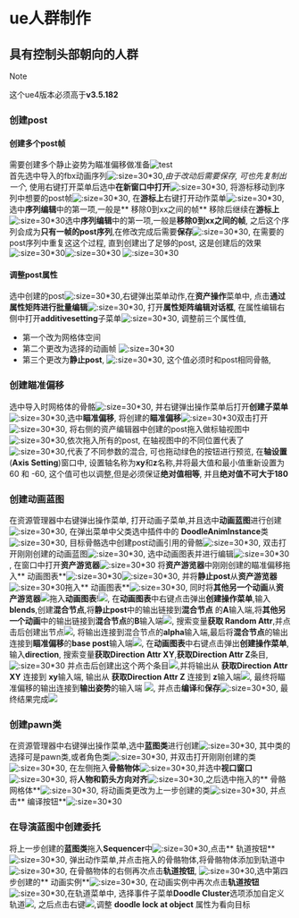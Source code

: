 # ue人群制作

## 具有控制头部朝向的人群

> [!NOTE]
> 这个ue4版本必须高于**v3.5.182**

### 创建post

#### 创建多个post帧

需要创建多个静止姿势为瞄准偏移做准备![test](image_/crowd_000.png ':size=30*30')  
首先选中导入的fbx动画序列![](image_/crowd_001.png ':size=30*30'),_由于改动后需要保存, 可也先复制出一个_,
使用右键打开菜单后选中**在新窗口中打开**![](image_/crowd_002.png ':size=30*30'),
将游标移动到序列中想要的post帧![](image_/crowd_004.png ':size=30*30'),
在**游标上**右键打开动作菜单![](image_/crowd_005.png ':size=30*30'),选中**序列编辑**中的第一项,一般是**
移除0到xx之间的帧**
移除后继续在**游标上**![](image_/crowd_007.png ':size=30*30')选中**序列编辑**中的第一项,一般是**移除0到xx之间的帧**,
之后这个序列会成为**只有一帧的post序列**,在修改完成后需要**保存**![](image_/crowd_008.png ':size=30*30'),
在需要的post序列中重复这这个过程, 直到创建出了足够的post,
这是创建后的效果![](image_/crowd_014.png ':size=30*30')![](image_/crowd_017.png ':size=30*30')
![](image_/crowd_019.png ':size=30*30')

#### 调整post属性

选中创建的post![](image_/crowd_027.png ':size=30*30'),右键弹出菜单动作,在**资产操作**菜单中,
点击**通过属性矩阵进行批量编辑**![](image_/crowd_030.png ':size=30*30'),
打开**属性矩阵编辑对话框**, 在属性编辑右侧中打开**additivesetting**子菜单![](image_/crowd_031.png ':size=30*30'),
调整前三个属性值,

- 第一个改为网格体空间
- 第二个更改为选择的动画帧
  ![](image_/crowd_035.png ':size=30*30')
- 第三个更改为**静止post**, ![](image_/crowd_036.png ':size=30*30'),
  这个值必须时和post相同骨骼,

### 创建瞄准偏移

选中导入时网格体的骨骼![](image_/crowd_047.png ':size=30*30'),
并右键弹出操作菜单后打开**创建子菜单**![](image_/crowd_048.png ':size=30*30'),选中**瞄准偏移**,
将创建的**瞄准偏移**![](image_/crowd_049.png ':size=30*30')双击打开![](image_/crowd_050.png ':size=30*30'),
将右侧的资产编辑器中创建的post拖入做标轴视图中![](image_/crowd_052.png ':size=30*30'),依次拖入所有的post,
在轴视图中的不同位置代表了![](image_/img_1.png ':size=30*30'),代表了不同参数的混合, 可也拖动绿色的按钮进行预览,
在**轴设置**(**Axis Setting**)窗口中, 设置轴名称为**xy**和**z**名称,并将最大值和最小值重新设置为 60 和 -60,
这个值可也以调整,但是必须保证**绝对值相等**, 并且**绝对值不可大于180**

### 创建动画蓝图

在资源管理器中右键弹出操作菜单, 打开动画子菜单,并且选中**动画蓝图**进行创建![](image_/crowd_066.png ':size=30*30'),
在弹出菜单中父类选中插件中的 **DoodleAnimInstance**类![](image_/crowd_067.png ':size=30*30'),
目标骨骼选中创建post动画引用的骨骼![](image_/crowd_075.png ':size=30*30'),
双击打开刚刚创建的动画蓝图![](image_/crowd_076.png ':size=30*30'),
选中动画图表并进行编辑![](image_/crowd_084.png ':size=30*30'),
在窗口中打开**资产游览器**![](image_/img.png ':size=30*30')
将**资产游览器**中刚刚创建的瞄准偏移拖入**
动画图表**![](image_/crowd_086.png ':size=30*30')![](image_/crowd_087.png ':size=30*30'),
并将**静止post**从**资产游览器**![](image_/crowd_089.png ':size=30*30')拖入**
动画图表**![](image_/crowd_090.png ':size=30*30'),
同时将**其他另一个动画**从**资产游览器**![](image_/img_6.png)拖入**动画图表**!![](image_/img_7.png),
在**动画图表**中右键点击弹出**创建操作菜单**,输入**blends**,创建**混合节点**,将**静止post**中的输出链接到**混合节点**
的**A**输入端,将**其他另一个动画**中的输出链接到**混合节点**的**B**输入端![](image_/img_8.png),
搜索变量**获取 Random Attr**,并点击后创建出节点![](image_/img_9.png),
将输出连接到混合节点的**alpha**输入端,最后将**混合节点**的输出连接到**瞄准偏移**的**base post**输入端![](image_/img_10.png),
在**动画图表**中右键点击弹出**创建操作菜单**,输入**direction**,
搜索变量**获取Direction Attr XY**,**获取Direction Attr Z**条目,![](image_/crowd_101.png ':size=30*30')
并点击后创建出这个两个条目![](image_/img_12.png),并将输出从 **获取Direction Attr XY** 连接到
**xy**输入端, 输出从 **获取Direction Attr Z** 连接到 **z**输入端![](image_/img_11.png),
最终将瞄准偏移的输出连接到**输出姿势**的输入端 ![](image_/img_13.png),
并点击**编译**和**保存**![](image_/img_2.png ':size=30*30'),
最终结果完成![](image_/img_14.png)

### 创建pawn类

在资源管理器中右键弹出操作菜单,选中**蓝图类**进行创建![](image_/crowd_125.png ':size=30*30'),
其中类的选择可是pawn类,或者角色类![](image_/crowd_126.png ':size=30*30'),
并双击打开刚刚创建的类![](image_/crowd_128.png ':size=30*30'),
在左侧拖入**骨骼物体**![](image_/crowd_130.png ':size=30*30'),并选中**视口窗口**
![](image_/crowd_131.png ':size=30*30'),
将**人物和箭头方向对齐**![](image_/crowd_132.png ':size=30*30'),之后选中拖入的**
骨骼网格体**![](image_/crowd_130.png ':size=30*30'),
将动画类更改为上一步创建的类![](image_/crowd_136.png ':size=30*30'), 并点击**
编译按钮**![](image_/crowd_141.png ':size=30*30')

### 在导演蓝图中创建委托

将上一步创建的**蓝图类**拖入**Sequencer**中![](image_/crowd_148.png ':size=30*30'),点击**
轨道按钮**![](image_/crowd_149.png ':size=30*30'),
弹出动作菜单,并点击拖入的骨骼物体,将骨骼物体添加到轨道中![](image_/crowd_150.png ':size=30*30'),
在骨骼物体的右侧再次点击**轨道按钮**, ![](image_/crowd_151.png ':size=30*30'),选中第四步创建的**
动画实例**![](image_/crowd_153.png ':size=30*30'),
在动画实例中再次点击**轨道按钮**![](image_/crowd_154.png ':size=30*30'),在轨道菜单中,
选择事件子菜单**Doodle Cluster**选项添加自定义轨道![](image_/img_4.png),
之后点击右键![](image_/img_5.png),调整 **doodle lock at object** 属性为看向目标



